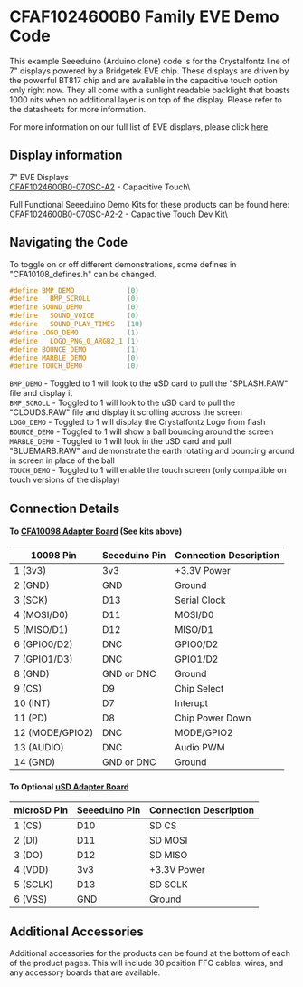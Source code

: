 # CFAF1024600B0 Family EVE Demo Code

This example Seeeduino (Arduino clone) code is for the Crystalfontz line of 7" displays powered by a Bridgetek EVE chip. These displays are driven by the powerful BT817 chip and are available in the capacitive touch option only right now. They all come with a sunlight readable backlight that boasts 1000 nits when no additional layer is on top of the display. Please refer to the datasheets for more information.

For more information on our full list of EVE displays, please click [here](https://www.crystalfontz.com/products/eve-accelerated-tft-displays.php)

## Display information
7" EVE Displays\
[CFAF1024600B0-070SC-A2](https://www.crystalfontz.com/product/CFAF1024600B0-070SC-A2) - Capacitive Touch\

 
Full Functional Seeeduino Demo Kits for these products can be found here:  
[CFAF1024600B0-070SC-A2-2](https://www.crystalfontz.com/product/CFAF1024600B0-070SC-A2-2) - Capacitive Touch Dev Kit\
## Navigating the Code

To toggle on or off different demonstrations, some defines in "CFA10108_defines.h" can be changed.

```c++
#define BMP_DEMO             (0)  
#define   BMP_SCROLL         (0)  
#define SOUND_DEMO           (0)  
#define   SOUND_VOICE        (0)  
#define   SOUND_PLAY_TIMES   (10)
#define LOGO_DEMO            (1)  
#define   LOGO_PNG_0_ARGB2_1 (1)  
#define BOUNCE_DEMO          (1)  
#define MARBLE_DEMO          (0)  
#define TOUCH_DEMO           (0)
```

`BMP_DEMO` - Toggled to 1 will look to the uSD card to pull the "SPLASH.RAW" file and display it \
`BMP_SCROLL` - Toggled to 1 will look to the uSD card to pull the "CLOUDS.RAW" file and display it scrolling accross the screen\
`LOGO_DEMO` - Toggled to 1 will display the Crystalfontz Logo from flash\
`BOUNCE_DEMO` - Toggled to 1 will show a ball bouncing around the screen\
`MARBLE_DEMO` - Toggled to 1 will look in the uSD card and pull "BLUEMARB.RAW" and demonstrate the earth rotating and bouncing around in screen in place of the ball\
`TOUCH_DEMO` - Toggled to 1 will enable the touch screen (only compatible on touch versions of the display)


## Connection Details
#### To [CFA10098 Adapter Board](https://www.crystalfontz.com/product/cfa10098) (See kits above)
| 10098 Pin         | Seeeduino Pin| Connection Description |
|-------------------|--------------|------------------------|
| 1  (3v3)          | 3v3          | +3.3V Power            |
| 2  (GND)          | GND          | Ground                 |
| 3  (SCK)          | D13          | Serial Clock           |
| 4  (MOSI/D0)      | D11          | MOSI/D0                |
| 5  (MISO/D1)      | D12          | MISO/D1                |
| 6  (GPIO0/D2)     | DNC          | GPIO0/D2               |
| 7  (GPIO1/D3)     | DNC          | GPIO1/D2               |
| 8  (GND)          | GND or DNC   | Ground                 |
| 9  (CS)           | D9           | Chip Select            |
| 10 (INT)          | D7           | Interupt               |
| 11 (PD)           | D8           | Chip Power Down        |
| 12 (MODE/GPIO2)   | DNC          | MODE/GPIO2             |
| 13 (AUDIO)        | DNC          | Audio PWM              |
| 14 (GND)          | GND or DNC   | Ground                 |


#### To Optional [uSD Adapter Board](https://www.crystalfontz.com/product/cfa10112) 
| microSD Pin | Seeeduino Pin| Connection Description |
|-------------|--------------|------------------------|
| 1 (CS)      | D10          | SD CS                  |
| 2 (DI)      | D11          | SD MOSI                |
| 3 (DO)      | D12          | SD MISO                |
| 4 (VDD)     | 3v3          | +3.3V Power            |
| 5 (SCLK)    | D13          | SD SCLK                |
| 6 (VSS)     | GND          | Ground                 |

## Additional Accessories
Additional accessories for the products can be found at the bottom of each of the product pages. This will include 30 position FFC cables, wires, and any accessory boards that are available.